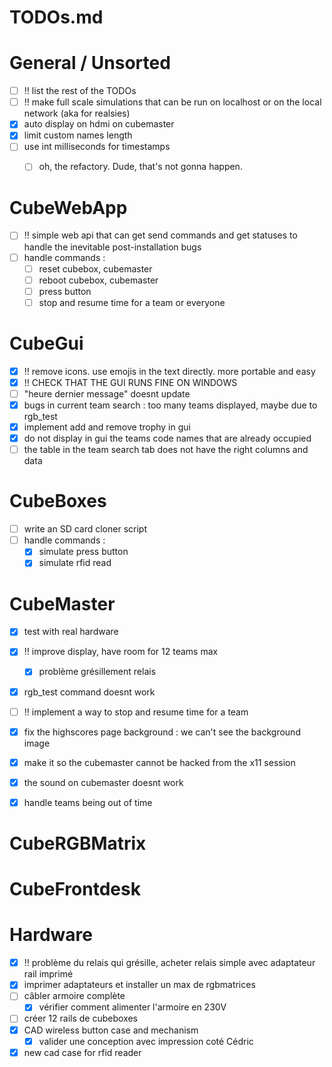 # TODOs.md

# General / Unsorted

- [ ] !! list the rest of the TODOs
- [ ] !! make full scale simulations that can be run on localhost or on the local network (aka for realsies)
- [x] auto display on hdmi on cubemaster
- [x] limit custom names length
- [ ] use int milliseconds for timestamps
    - [ ] oh, the refactory. Dude, that's not gonna happen.


# CubeWebApp

- [ ] !! simple web api that can get send commands and get statuses to handle the inevitable post-installation bugs
- [ ] handle commands :
    - [ ] reset cubebox, cubemaster
    - [ ] reboot cubebox, cubemaster
    - [ ] press button
    - [ ] stop and resume time for a team or everyone

# CubeGui

- [x] !! remove icons. use emojis in the text directly. more portable and easy
- [x] !! CHECK THAT THE GUI RUNS FINE ON WINDOWS
- [ ] "heure dernier message" doesnt update
- [x] bugs in current team search : too many teams displayed, maybe due to rgb_test
- [x] implement add and remove trophy in gui
- [x] do not display in gui the teams code names that are already occupied
- [ ] the table in the team search tab does not have the right columns and data

# CubeBoxes

- [ ] write an SD card cloner script
- [ ] handle commands :
    - [x] simulate press button
    - [x] simulate rfid read

# CubeMaster

- [x] test with real hardware
- [x] !! improve display, have room for 12 teams max
    - [x] problème grésillement relais
- [x] rgb_test command doesnt work
- [ ] !! implement a way to stop and resume time for a team
- [x] fix the highscores page background : we can't see the background image
- [x] make it so the cubemaster cannot be hacked from the x11 session
- [x] the sound on cubemaster doesnt work
- [x] handle teams being out of time


# CubeRGBMatrix


# CubeFrontdesk


# Hardware

- [x] !! problème du relais qui grésille, acheter relais simple avec adaptateur rail imprimé
- [x] imprimer adaptateurs et installer un max de rgbmatrices
- [ ] câbler armoire complète
    - [x] vérifier comment alimenter l'armoire en 230V
- [ ] créer 12 rails de cubeboxes
- [x] CAD wireless button case and mechanism
    - [x] valider une conception avec impression coté Cédric
- [x] new cad case for rfid reader
